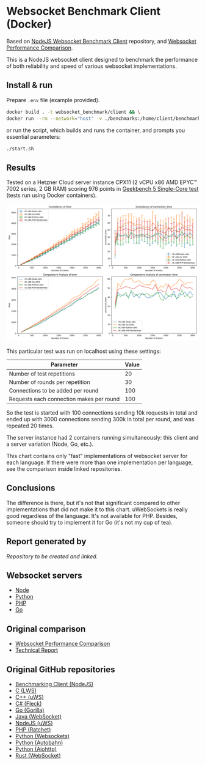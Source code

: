 # Websocket Benchmark Client (Docker)

Based on [NodeJS Websocket Benchmark Client](https://github.com/matttomasetti/NodeJS_Websocket-Benchmark-Client) repository, and
[Websocket Performance Comparison](https://matttomasetti.medium.com/websocket-performance-comparison-10dc89367055).

This is a NodeJS websocket client designed to benchmark the performance of both reliability and speed of various websocket implementations.

## Install & run

Prepare `.env` file (example provided).

```bash
docker build . -t websocket_benchmark/client && \
docker run --rm --network="host" -v ./benchmarks:/home/client/benchmarks --env-file ./.env websocket_benchmark/client
```

or run the script, which builds and runs the container, and prompts you essential parameters:

```bash
./start.sh
```

## Results

Tested on a Hetzner Cloud server instance CPX11 (2 vCPU x86 AMD EPYC™️ 7002 series, 2 GB RAM) scoring 976 points in [Geekbench 5 Single-Core test](https://browser.geekbench.com/v5/cpu/22659970) (tests run using Docker containers).

![PHP vs Python vs Node vs Node Websoket servers on Docker on Hetzner Cloud VPS CPX11](assets/Hetzner_Cloud_CPX11_x86_Node_Go_Python_PHP.png)

This particular test was run on localhost using these settings:

| Parameter | Value |
| --- | --- |
| Number of test repetitions | 20 |
| Number of rounds per repetition | 30 |
| Connections to be added per round | 100 |
| Requests each connection makes per round | 100 |

So the test is started with 100 connections sending 10k requests in total and ended up with 3000 connections sending 300k in total per round, and was repeated 20 times.

The server instance had 2 containers running simultaneously: this client and a server variation (Node, Go, etc.).

This chart contains only "fast" implementations of websocket server for each language. If there were more than one implementation per language, see the comparison inside linked repositories.

## Conclusions

The difference is there, but it's not that significant compared to other implementations that did not make it to this chart.
uWebSockets is really good regardless of the language. It's not available for PHP. Besides, someone should try to implement it for Go (it's not my cup of tea).

## Report generated by

*Repository to be created and linked.*

## Websocket servers

* [Node](https://github.com/wiz00/Websocket-Benchmark-Node)
* [Python](https://github.com/wiz00/Websocket-Benchmark-Python)
* [PHP](https://github.com/wiz00/Websocket-Benchmark-PHP)
* [Go](https://github.com/wiz00/Websocket-Benchmark-Go)

## Original comparison

* [Websocket Performance Comparison](https://matttomasetti.medium.com/websocket-performance-comparison-10dc89367055)
* [Technical Report](https://www.researchgate.net/publication/348993267_An_Analysis_of_the_Performance_of_Websockets_in_Various_Programming_Languages_and_Libraries)

## Original GitHub repositories

* [Benchmarking Client (NodeJS)](https://github.com/matttomasetti/NodeJS_Websocket-Benchmark-Client)
* [C (LWS)](https://github.com/matttomasetti/C-LWS_Websocket-Benchmark-Server)
* [C++ (uWS)](https://github.com/matttomasetti/CPP-uWS_Websocket-Benchmark-Server)
* [C# (Fleck)](https://github.com/matttomasetti/CS-Fleck_Websocket-Benchmark-Server)
* [Go (Gorilla)](https://github.com/matttomasetti/Go-Gorilla_Websocket-Benchmark-Server)
* [Java (WebSocket)](https://github.com/matttomasetti/Java-WebSocket_Websocket-Benchmark-Server)
* [NodeJS (uWS)](https://github.com/matttomasetti/NodeJS-uWS_Websocket-Benchmark-Server)
* [PHP (Ratchet)](https://github.com/matttomasetti/PHP-Ratchet_Websocket-Benchmark-Server)
* [Python (Websockets)](https://github.com/matttomasetti/Python-Websockets_Websocket-Benchmark-Server)
* [Python (Autobahn)](https://github.com/matttomasetti/Python-Autobahn_Websocket-Benchmark-Server)
* [Python (Aiohttp)](https://github.com/matttomasetti/Python-Aiohttp_Websocket-Benchmark-Server)
* [Rust (WebSocket)](https://github.com/matttomasetti/Rust-WebSocket_Websocket-Benchmark-Server)
